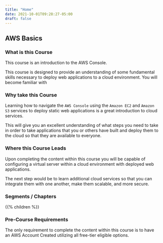 ```yaml
---
title: "Home"
date: 2021-10-01T09:28:27-05:00
draft: false
---
```


## AWS Basics

### What is this Course

This course is an introduction to the AWS Console.

This course is designed to provide an understanding of some fundamental skills necessary to deploy web applications to a cloud environment. You will become familiar with 

### Why take this Course

Learning how to navigate the `AWS Console` using the `Amazon EC2` and `Amazon S3` services to deploy static web applications is a great introduction to cloud services. 

This will give you an excellent understanding of what steps you need to take in order to take applications that you or others have built and deploy them to the cloud so that they are available to everyone.

### Where this Course Leads

Upon completing the content within this course you will be capable of configuring a virtual server within a cloud environment with deployed web applications.

The next step would be to learn additional cloud services so that you can integrate them with one another, make them scalable, and more secure.

### Segments / Chapters

{{% children %}}

### Pre-Course Requirements

The only requirement to complete the content within this course is to have an AWS Account Created utilizing all free-tier eligible options.
